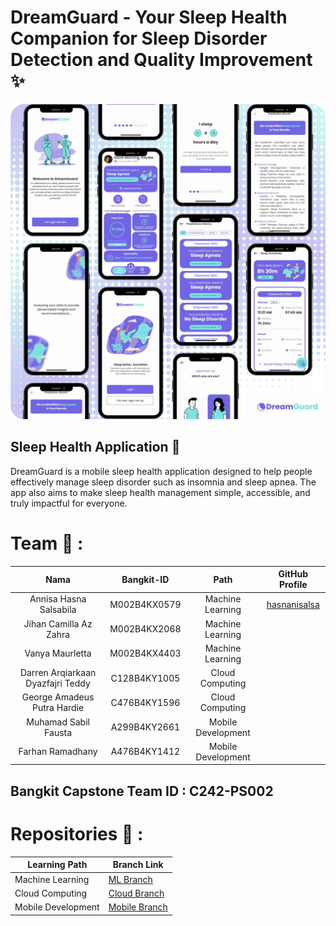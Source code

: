 # DreamGuard - Your Sleep Health Companion for Sleep Disorder Detection and Quality Improvement ✨
![Desktop - 1](https://github.com/jihancamilla24/CapstoneStuff/blob/main/cover.png?raw=true)

## Sleep Health Application 📱 <br>
DreamGuard is a mobile sleep health application designed to help people effectively manage sleep disorder such as insomnia and sleep apnea. The app also aims to make sleep health management simple, accessible, and truly impactful for everyone.

# Team 🤝 :
|          Nama         | Bangkit-ID |       Path       |       GitHub Profile       |
|:---------------------:|:----------:|:----------------:|:--------------------------:|
|  Annisa Hasna Salsabila  |  M002B4KX0579  | Machine Learning | [hasnanisalsa](https://github.com/orgs/dreamguard-id/people/hasnanisalsa) |
|  Jihan Camilla Az Zahra  |  M002B4KX2068  | Machine Learning |
|  Vanya Maurletta  |  M002B4KX4403  | Machine Learning |
|   Darren Arqiarkaan Dyazfajri Teddy    |  C128B4KY1005  |  Cloud Computing |
|  George Amadeus Putra Hardie  |  C476B4KY1596  |  Cloud Computing |
|    Muhamad Sabil Fausta      |  A299B4KY2661  |      Mobile Development     |
|    Farhan Ramadhany      |  A476B4KY1412  |      Mobile Development     |

## Bangkit Capstone Team ID : C242-PS002

# Repositories 📁 :
| Learning Path | Branch Link |
|--------------|-------------|
| Machine Learning | [ML Branch](https://github.com/vanyamaurletta/DreamGuard/tree/machine-learning) |
| Cloud Computing | [Cloud Branch](https://github.com/vanyamaurletta/DreamGuard/tree/cloud-computing) |
| Mobile Development | [Mobile Branch](https://github.com/vanyamaurletta/DreamGuard/tree/mobile-development) |
